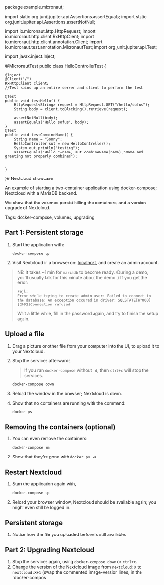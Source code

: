 package example.micronaut;

import static org.junit.jupiter.api.Assertions.assertEquals;
import static org.junit.jupiter.api.Assertions.assertNotNull;

import io.micronaut.http.HttpRequest;
import io.micronaut.http.client.RxHttpClient;
import io.micronaut.http.client.annotation.Client;
import io.micronaut.test.annotation.MicronautTest;
import org.junit.jupiter.api.Test;

import javax.inject.Inject;

@MicronautTest 
public class HelloControllerTest {

    @Inject
    @Client("/")
    RxHttpClient client; 
    //Test spins up an entire server and client to perform the test
    
    @Test
    public void testHello() {
        HttpRequest<String> request = HttpRequest.GET("/hello/sofus"); 
        String body = client.toBlocking().retrieve(request);

        assertNotNull(body);
        assertEquals("Hello sofus", body);
    }
    @Test
    public void testCombineName() {
        String name = "Sonny";
        HelloController sut = new HelloController();
        System.out.println("testing");
        assertEquals("Hello "+name, sut.combineName(name),"Name and greeting not properly combined");
        
        
    }

}                                                                                                                                                                                                                                                                                                                                                                                                                                                                                                                                                                                                                                                                                                                                                                                                                                                                                                                                                                                                                                                                                                                                                                                                                                                                                                                                                                                                                                                                                                                                                                                                                                                                                                                                                                                                                                                                                                                                                                                                                                                                                                                                                                                                                                                                                                                                                                                                                                                                                                                                                                                                                                                                                                                                                                                                                                                                                                                                                                                                                                             # Nextcloud showcase

An example of starting a two-container application using docker-compose;  Nextcloud with a MariaDB backend.

We show that the volumes persist killing the containers,
and a version-upgrade of Nextcloud.

Tags: docker-compose, volumes, upgrading

## Part 1: Persistent storage

1. Start the application with:

    ```shell
    docker-compose up
    ```

1. Visit Nextcloud in a browser on: [localhost](http://localhost),
and create an admin account.

> NB: It takes ~1 min for `mariadb` to become ready.
> (During a demo, you'll usually talk for this minute about the demo..)
> If you get the error:
>
> ```output
> Fejl:
> Error while trying to create admin user: Failed to connect to the database: An exception occured in driver: SQLSTATE[HY000] [2002]Connection refused
> ```
>
> Wait a little while, fill in the password again, and try to finish the setup again.

## Upload a file

1. Drag a picture or other file from your computer into the UI,
to upload it to your Nextcloud.

1. Stop the services afterwards.
    > If you ran `docker-compose` without `-d`,
    > then `ctrl+c` will stop the services.

    ```shell
    docker-compose down
    ```

1. Reload the window in the browser; Nextcloud is down.
1. Show that no containers are running with the command:

    ```shell
    docker ps
    ```

## Removing the containers (optional)

1. You can even remove the containers:

    ```shell
    docker-compose rm
    ```

1. Show that they're gone with `docker ps -a`.

## Restart Nextcloud

1. Start the application again with,

    ```shell
    docker-compose up
    ```

1. Reload your browser window,
Nextcloud should be available again;
you might even still be logged in.

## Persistent storage

1. Notice how the file you uploaded before is still available.

## Part 2: Upgrading Nextcloud

1. Stop the services again, using `docker-compose down` or `ctrl+c`.
1. Change the version of the Nextcloud image from `nextcloud:X`
    to `nextcloud:X+1` (swap the commented image-version lines,
    in the `docker-compos